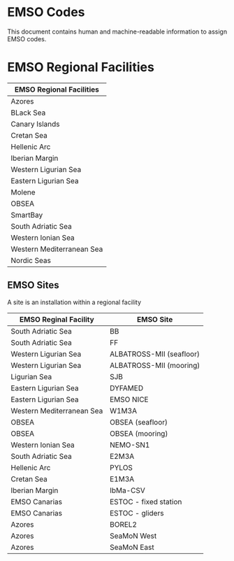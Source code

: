 # EMSO Codes #

This document contains human and machine-readable information to assign EMSO codes.

# EMSO Regional Facilities #
 | EMSO Regional Facilities  |  
 |---------------------------|
 | Azores                    | 
 | BLack Sea                 | 
 | Canary Islands            | 
 | Cretan Sea                | 
 | Hellenic Arc              | 
 | Iberian Margin            | 
 | Western Ligurian Sea      | 
 | Eastern Ligurian Sea      |
 | Molene                    | 
 | OBSEA                     | 
 | SmartBay                  | 
 | South Adriatic Sea        | 
 | Western Ionian Sea        | 
 | Western Mediterranean Sea |
 | Nordic Seas               |


## EMSO Sites ##
A site is an installation within a regional facility 

| EMSO Reginal Facility     | EMSO Site                |
|---------------------------|--------------------------|
| South Adriatic Sea        | BB                       |
| South Adriatic Sea        | FF                       |
| Western Ligurian Sea      | ALBATROSS-MII (seafloor) |
| Western Ligurian Sea      | ALBATROSS-MII (mooring)  |
| Ligurian Sea              | SJB                      |
| Eastern Ligurian Sea      | DYFAMED                  |
| Eastern Ligurian Sea      | EMSO NICE                |
| Western Mediterranean Sea | W1M3A                    |
| OBSEA                     | OBSEA (seafloor)         |
| OBSEA                     | OBSEA (mooring)          |
| Western Ionian Sea        | NEMO-SN1                 |
| South Adriatic Sea        | E2M3A                    |
| Hellenic Arc              | PYLOS                    |
| Cretan Sea                | E1M3A                    |
| Iberian Margin            | IbMa-CSV                 |
| EMSO Canarias             | ESTOC - fixed station    |
| EMSO Canarias             | ESTOC - gliders          |
| Azores                    | BOREL2                   |
| Azores                    | SeaMoN West              |
| Azores                    | SeaMoN East              |
